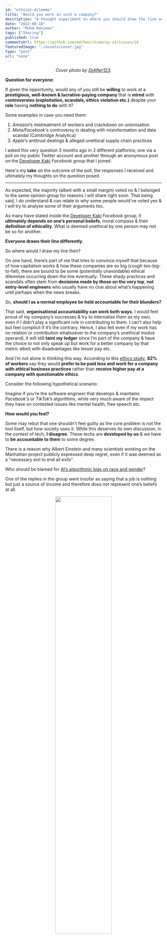 ```yaml
---
id: "ethical-dilemma"
title: "Would you work in such a company?"
description: "A thought experiment on where you should draw the line on ethicality of job opportunities."
date: "2022-08-18"
author: "Muhd Rahiman"
tags: ["Sharing"]
published: true
commentsUrl: https://github.com/mdrhmn/itsmeray-v2/issues/16
featuredImage: "./assets/cover.jpg"
type: "post"
url: "none"
---
```


<div align="center">
    <em>Cover photo by <a href="https://ed.stanford.edu/news/making-ethical-decisions-difficult-times">DrAfter123</a>.
    </em>
</div>

**Question for everyone:**

If given the opportunity, would any of you still be **willing** to work at a **prestigious, well-known & lucrative-paying company** that is **mired** with **controversies (exploitation, scandals, ethics violation etc.)** despite your **role** having **nothing to do** with it?

Some examples in case you need them:

1. _Amazon_’s mistreatment of workers and crackdown on unionisation
2. _Meta/Facebook_'s controversy in dealing with misinformation and data scandal (Cambridge Analytica)
3. _Apple_’s antitrust dealings & alleged unethical supply chain practices

I asked this very question 3 months ago in 2 different platforms; one via a poll on my public Twitter account and another through an anonymous post on the [Developer Kaki](https://www.facebook.com/groups/developerkaki/) _Facebook_ group that I joined.

Here's my **take** on the outcome of the poll, the responses I received and ultimately my thoughts on the question posed.

<hr>

As expected, the majority (albeit with a small margin) voted no & I belonged to the same opinion group for reasons I will share right soon. That being said, I do understand & can relate to why some people would’ve voted yes & I will try to analyse some of their arguments too.

As many have stated inside the [Developer Kaki](https://www.facebook.com/groups/developerkaki/) _Facebook_ group, it **ultimately depends on one’s personal beliefs**, moral compass & their **definition of ethicality**. What is deemed unethical by one person may not be so for another. 

**Everyone draws their line differently.**

So where would _I_ draw my line then?

On one hand, there’s part of me that tries to convince myself that because of how capitalism works & how these companies are so big (_cough_ too-big-to-fail), there are bound to be some (potentially unavoidable) ethical dilemmas occurring down the line eventually. These shady practices and scandals often stem from **decisions made by those on the very top**, **not entry-level engineers** who usually have no clue about what’s happening until perhaps when the news breaks.

So, **should I as a normal employee be held accountable for their blunders?**

That said, **organisational accountability can work both ways**. I would feel proud of my company’s successes & try to internalise them as my own, even if I didn’t play a significant role in contributing to them. I can’t also help but feel complicit if it’s the contrary. Hence, I also felt even if my work has no relation or contribution whatsoever to the company’s unethical modus operandi, it will still **taint my ledger** since I’m part of the company & have the choice to not only speak up but work for a better company by that metric albeit with disadvantages like lesser pay etc.

And I’m not alone in thinking this way. According to this [ethics study](https://assets.hcca-info.org/Portals/0/PDFs/Resources/library/EmployeeEngagement_LRN.pdf), **82% of workers** say they would **prefer to be paid less and work for a company with ethical business practices** rather than **receive higher pay at a company with questionable ethics**. 

Consider the following hypothetical scenario:

Imagine if you’re the software engineer that develops & maintains _Facebook_'s or _TikTok_’s algorithms, while very much aware of the impact they have on contested issues like mental health, free speech etc.

**How would you feel?**

Some may rebut that one shouldn’t feel guilty as the core problem is not the tool itself, but how society uses it. While this deserves its own discussion, in the context of tech, **I disagree**. These techs are **developed by us** & we have to **be accountable to them** to some degree.

There is a reason why Albert Einstein and many scientists working on the Manhattan project publicly expressed deep regret, even if it was deemed as a "necessary evil to end all evils".

Who should be blamed for [AI’s algorithmic bias on race and gender](https://www.pcmag.com/news/artificial-intelligence-has-a-bias-problem-and-its-our-fault)?

One of the replies in the group went insofar as saying that a job is nothing but just a source of income and therefore does not represent one’s beliefs at all.

<div align="center">
<img src="https://pbs.twimg.com/media/FSZDpfuaAAE_Hr3?format=jpg&name=large" width="60%">
</div>

I think this is a very nihilistic view of life. **What we do in life is a reflection of who we are and shape our legacy.**

As for how it ultimately depends on one’s personal beliefs and moral stance, I do wonder though if that still applies for issues that are near-universally recognised as unethical, to begin with? I get the examples given for working in environments where some religions have clearly prohibited (and therefore can be assumed as a localised case). But if we’re talking about worker mistreatments, intentional spread of misinformation etc., **are they still deemed as subjective**?

I do however find the suggestion on requesting HR to change your assignment to a different project to be interesting. I think that’s a **fair compromise** if you want to insist on staying at that prestigious company. At the very least, **your line of work doesn’t directly correlate to the controversies**.

Maybe it’s easy for me and those who voted no to say such now. But I’d imagine that if we were given such an offer from FAANG companies, then it wouldn’t be as straightforward. Our very own core principles may be put to the test. Either way, **it's really interesting how values can waver.**

To combat such a dilemma, many companies invest a lot in curating, promoting & enforcing some form of organizational values & code of conduct. Dell has its own Culture Code (_not a shameless promotion by the way_), and I’m looking forward to seeing them in practice _consistently_ in the long term. These may seem boring and very HR-ish, but I’d like to believe that it’s there for a reason, regardless if it’s just for compliance's sake or only a show, I can at least feel content knowing the company I work in is doing their part to inculcate an ethical workplace culture.

<div align="center">
<img src="https://pbs.twimg.com/media/FSZGmXqagAA3dSd?format=jpg&name=large" width="60%">
</div>

So, regardless of your stance and how you voted, I encourage all of us to make an effort to regularly check how our everyday work aligns with our beliefs & moral stance. I leave some of these quotes and an [additional reference](https://www.wgu.edu/blog/ethical-dilemmas-how-scandals-damage-companies1909.html#openSubscriberModal) for all of us to ponder as an end to this thread.

<div align="center">
<img src="https://pbs.twimg.com/media/FSZIYvzakAELRC0?format=png&name=360x360" width="60%">
<img src="https://pbs.twimg.com/media/FSZIl5OacAIXgUd?format=png&name=900x900" width="60%">
<img src="https://pbs.twimg.com/media/FSZKmzwaUAEWXbE?format=jpg&name=large" width="60%">
</div>